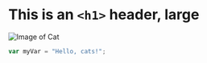 # This is an `<h1>` header, large

![Image of Cat](https://encrypted-tbn0.gstatic.com/images?q=tbn:ANd9GcQ31-OE4i9ST8qidcOnOnmfNJNHzfPfHWszGg&s)

``` javascript
var myVar = "Hello, cats!";
```
